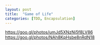 ```yaml
---
layout: post
title:  "Game of Life"
categories: [TDD, Encapsulation]
---
```


https://goo.gl/photos/umJd5XNzNj5f8LV86
https://goo.gl/photos/NAh8KpHsbe8nRdN18

